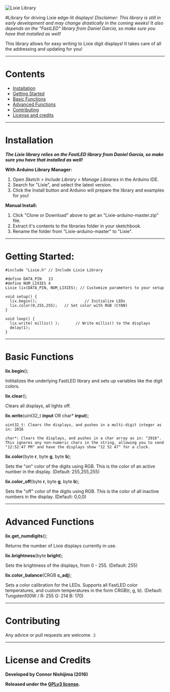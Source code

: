 ![Lixie Library](http://i.imgur.com/nFgz0Zt.jpg)

#Library for driving Lixie edge-lit displays!
*Disclaimer: This library is still in early development and may change drastically in the coming weeks! It also depends on the "FastLED" library from Daniel Garcia, so make sure you have that installed as well!*

This library allows for easy writing to Lixie digit displays! It takes care of all the addressing and updating for you!

----------
# Contents
- [Installation](#installation)
- [Getting Started](#getting-started)
- [Basic Functions](#basic-functions)
- [Advanced Functions](#advanced-functions)
- [Contributing](#contributing)
- [License and credits](#license-and-credits)

----------
# Installation

***The Lixie library relies on the FastLED library from Daniel Garcia, so make sure you have that installed as well!***

**With Arduino Library Manager:**

1. Open *Sketch > Include Library > Manage Libraries* in the Arduino IDE.
2. Search for "Lixie", and select the latest version.
3. Click the Install button and Arduino will prepare the library and examples for you!

**Manual Install:**

1. Click "Clone or Download" above to get an "Lixie-arduino-master.zip" file.
2. Extract it's contents to the libraries folder in your sketchbook.
3. Rename the folder from "Lixie-arduino-master" to "Lixie".

------------
# Getting Started:

    #include "Lixie.h" // Include Lixie Library
    
    #define DATA_PIN   13
    #define NUM_LIXIES 4
    Lixie lix(DATA_PIN, NUM_LIXIES); // Customize parameters to your setup
    
    void setup() {
      lix.begin();                     // Initialize LEDs
      lix.color(0,255,255);   // Set color with RGB (CYAN)
    }
    
    void loop() {
      lix.write( millis() );       // Write millis() to the displays
      delay(1);
    }

----------
# Basic Functions

**lix.begin**();

Inititalizes the underlying FastLED library and sets up variables like the digit colors.

**lix.clear**();

Clears all displays, all lights off.

**lix.write**(uint32_t **input** OR char* **input**);

    uint32_t: Clears the displays, and pushes in a multi-digit integer as in: 2016

    char*: Clears the displays, and pushes in a char array as in: "2016". This ignores any non-numeric chars in the string, allowing you to send "12:52:47 PM" and have the displays show "12 52 47" for a clock.

**lix.color**(byte **r**, byte **g**, byte **b**);

Sets the "on" color of the digits using RGB. This is the color of an active number in the display. (Default: 255,255,255)

**lix.color_off**(byte **r**, byte **g**, byte **b**);

Sets the "off" color of the digits using RGB. This is the color of all inactive numbers in the display. (Default: 0,0,0)

----------
# Advanced Functions

**lix.get_numdigits**();

Returns the number of Lixie displays currently in use.

**lix.brightness**(byte **bright**);

Sets the brightness of the displays, from 0 - 255. (Default: 255)

**lix.color_balance**(CRGB **c_adj**);

Sets a color calibration for the LEDs. Supports all FastLED color temperatures, and custom temperatures in the form CRGB(r, g, b). (Default: Tungsten100W / R: 255 G: 214 B: 170)

----------
# Contributing
Any advice or pull requests are welcome. :)

----------
# License and Credits
**Developed by Connor Nishijima (2016)**

**Released under the [GPLv3 license](http://www.gnu.org/licenses/gpl-3.0.en.html).**
